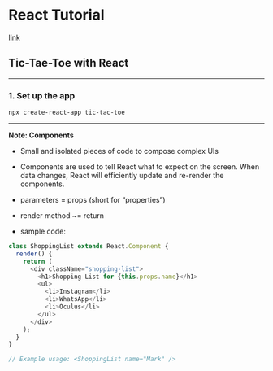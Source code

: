 # React Tutorial

[link](https://reactjs.org/tutorial/tutorial.html#what-are-we-building)

## Tic-Tae-Toe with React

---

### 1. Set up the app

```shell
npx create-react-app tic-tac-toe
```

---

**Note: Components**

- Small and isolated pieces of code to compose complex UIs
- Components are used to tell React what to expect on the screen. When data changes, React will efficiently update and re-render the components.
- parameters = props (short for “properties”)
- render method ~= return

- sample code:

```JavaScript
class ShoppingList extends React.Component {
  render() {
    return (
      <div className="shopping-list">
        <h1>Shopping List for {this.props.name}</h1>
        <ul>
          <li>Instagram</li>
          <li>WhatsApp</li>
          <li>Oculus</li>
        </ul>
      </div>
    );
  }
}

// Example usage: <ShoppingList name="Mark" />
```
